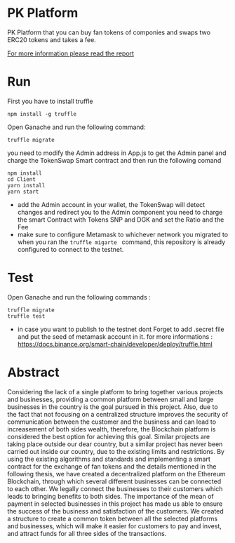 # PK Platform

PK Platform that you can buy fan tokens of componies and swaps two ERC20 tokens and takes a fee.

[For more information please read the report](https://github.com/alishokri1661s/PkPlatform/blob/master/Report.pdf)

# Run

First you have to install truffle

```
npm install -g truffle
```

Open Ganache and run the following command:

```
truffle migrate
```

you need to modify the Admin address in App.js to get the Admin panel and charge the TokenSwap Smart contract and then run the following comand

```
npm install
cd Client
yarn install
yarn start
```

- add the Admin account in your wallet, the TokenSwap will detect changes and redirect you to the Admin component
  you need to charge the smart Contract with Tokens SNP and DGK and set the Ratio and the Fee
- make sure to configure Metamask to whichever network you migrated to when you ran the `truffle migarte ` command, this repository is already configured to connect to the testnet.

# Test

Open Ganache and run the following commands :

```
truffle migrate
truffle test
```

- in case you want to publish to the testnet dont Forget to add .secret file and put the seed of metamask account in it. for more informations : https://docs.binance.org/smart-chain/developer/deploy/truffle.html

# Abstract

Considering the lack of a single platform to bring together various projects and businesses, providing a common platform between small and large businesses in the country is the goal pursued in this project. Also, due to the fact that not focusing on a centralized structure improves the security of communication between the customer and the business and can lead to increasement of both sides wealth, therefore, the Blockchain platform is considered the best option for achieving this goal. Similar projects are taking place outside our dear country, but a similar project has never been carried out inside our country, due to the existing limits and restrictions. By using the existing algorithms and standards and implementing a smart contract for the exchange of fan tokens and the details mentioned in the following thesis, we have created a decentralized platform on the Ethereum Blockchain, through which several different businesses can be connected to each other. We legally connect the businesses to their customers which leads to bringing benefits to both sides. The importance of the mean of payment in selected businesses in this project has made us able to ensure the success of the business and satisfaction of the customers. We created a structure to create a common token between all the selected platforms and businesses, which will make it easier for customers to pay and invest, and attract funds for all three sides of the transactions.
